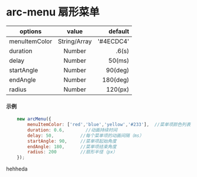 # arc-menu 扇形菜单

| options       | value        | default   |
| ------------- |:------------:| ---------:|
| menuItemColor | String/Array | '#4ECDC4' | 
| duration      | Number       |  .6(s)    |
| delay         | Number       |  50(ms)   |
| startAngle    | Number       |  90(deg)  |
| endAngle      | Number       |  180(deg) |
| radius        | Number       |  120(px)  |


#### 示例

```javascript
    new arcMenu({
        menuItemColor: ['red','blue','yellow','#233'],  //菜单项颜色列表
        duration: 0.6,        //动画持续时间
        delay: 50,          //每个菜单项的动画间隔（ms）
        startAngle: 90,     //菜单项起始角度
        endAngle: 180,      //菜单项结束角度
        radius: 200         //扇形半径（px）  
    });
```

hehheda